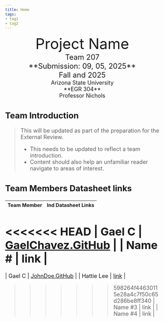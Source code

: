 ```yaml
---
title: Home
tags:
- tag1
- tag2
---
```

<center>
<font size="8">Project Name<br>
<font size="5">Team 207<br>
**Submission: 09, 05, 2025**<br>
Fall and 2025<br>
<font size="4">Arizona State University<br>
**EGR 304**<br>
Professor Nichols<br>
  

</center>

## Team Introduction
> This will be updated as part of the preparation for the External Review.<br>
>    * This needs to be updated to reflect a team introduction.<br>
>    * Content should also help an unfamiliar reader navigate to areas of interest.


## Team Members Datasheet links

| **Team Member**        |**Ind Datasheet Links** |
| ---------------------- | -----------------------|
<<<<<<< HEAD
| Gael C                | [GaelChavez.GitHub](https://ludael02.github.io/gael_chavez.github.io) |
| Name #                | link |
=======
| Gael C                | [JohnDoe.GitHub](https://github.com/Ludael02) |
| Hattie Lee                | [link](https://jhlee59.github.io/) |
>>>>>>> 598264f44630115e28a4c7f50c65d286be8ff340
| Name #3                | link |
| Name #4                | link |
